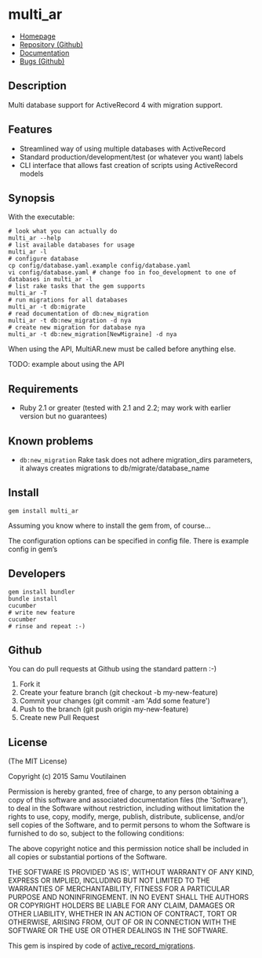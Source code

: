 multi_ar
====

- [Homepage](http://smarre.github.io/multi_ar)
- [Repository (Github)](https://github.com/Smarre/multi_ar)
- [Documentation](http://www.rubydoc.info/github/Smarre/multi_ar/master)
- [Bugs (Github)](https://github.com/Smarre/multi_ar/issues)

Description
-----------

Multi database support for ActiveRecord 4 with migration support.

Features
-----------------

- Streamlined way of using multiple databases with ActiveRecord
- Standard production/development/test (or whatever you want) labels
- CLI interface that allows fast creation of scripts using ActiveRecord models

Synopsis
--------

With the executable:

    # look what you can actually do
    multi_ar --help
    # list available databases for usage
    multi_ar -l
    # configure database
    cp config/database.yaml.example config/database.yaml
    vi config/database.yaml # change foo in foo_development to one of databases in multi_ar -l
    # list rake tasks that the gem supports
    multi_ar -T
    # run migrations for all databases
    multi_ar -t db:migrate
    # read documentation of db:new_migration
    multi_ar -t db:new_migration -d nya
    # create new migration for database nya
    multi_ar -t db:new_migration[NewMigraine] -d nya

When using the API, MultiAR.new must be called before anything else.

TODO: example about using the API

Requirements
------------

* Ruby 2.1 or greater (tested with 2.1 and 2.2; may work with earlier version but no guarantees)

Known problems
--------------

- `db:new_migration` Rake task does not adhere migration_dirs parameters, it always creates migrations to db/migrate/database_name

Install
-------

    gem install multi_ar

Assuming you know where to install the gem from, of course...

The configuration options can be specified in config file. There is example config in gem’s

Developers
----------

    gem install bundler
    bundle install
    cucumber
    # write new feature
    cucumber
    # rinse and repeat :-)

Github
------

You can do pull requests at Github using the standard pattern :-)

1. Fork it
2. Create your feature branch (git checkout -b my-new-feature)
3. Commit your changes (git commit -am 'Add some feature')
4. Push to the branch (git push origin my-new-feature)
5. Create new Pull Request

License
-------

(The MIT License)

Copyright (c) 2015 Samu Voutilainen

Permission is hereby granted, free of charge, to any person obtaining
a copy of this software and associated documentation files (the
'Software'), to deal in the Software without restriction, including
without limitation the rights to use, copy, modify, merge, publish,
distribute, sublicense, and/or sell copies of the Software, and to
permit persons to whom the Software is furnished to do so, subject to
the following conditions:

The above copyright notice and this permission notice shall be
included in all copies or substantial portions of the Software.

THE SOFTWARE IS PROVIDED 'AS IS', WITHOUT WARRANTY OF ANY KIND,
EXPRESS OR IMPLIED, INCLUDING BUT NOT LIMITED TO THE WARRANTIES OF
MERCHANTABILITY, FITNESS FOR A PARTICULAR PURPOSE AND NONINFRINGEMENT.
IN NO EVENT SHALL THE AUTHORS OR COPYRIGHT HOLDERS BE LIABLE FOR ANY
CLAIM, DAMAGES OR OTHER LIABILITY, WHETHER IN AN ACTION OF CONTRACT,
TORT OR OTHERWISE, ARISING FROM, OUT OF OR IN CONNECTION WITH THE
SOFTWARE OR THE USE OR OTHER DEALINGS IN THE SOFTWARE.

This gem is inspired by code of [active_record_migrations](https://github.com/rosenfeld/active_record_migrations).


